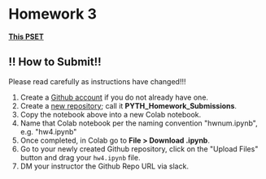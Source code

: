 <!---
{"next":"Homework/hwk4.md","title":"Homework 3 DUE - 9/23"}
-->

# Homework 3

**[This PSET](https://github.com/mottaquikarim/PYTH2/blob/master/src/PSETS/nb/homework_3_loops.ipynb)**

## ‼️ How to Submit‼️ 

Please read carefully as instructions have changed!!!

1. Create a [Github account](https://github.com/) if you do not already have one.
2. Create a [new repository](https://github.com/new); call it **PYTH_Homework_Submissions**.
3. Copy the notebook above into a new Colab notebook.
4. Name that Colab notebook per the naming convention "hwnum.ipynb", e.g. "hw4.ipynb"
5. Once completed, in Colab go to **File > Download .ipynb**.
6. Go to your newly created Github repository, click on the "Upload Files" button and drag your `hw4.ipynb` file.
7. DM your instructor the Github Repo URL via slack.
